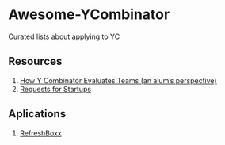 # Awesome-YCombinator
Curated lists about applying to YC

## Resources
  1. [How Y Combinator Evaluates Teams (an alum’s perspective)](http://www.jasonshen.com/2012/thoughts-on-how-y-combinator-evaluates-teams/)
  2. [Requests for Startups](http://www.ycombinator.com/rfs/)

## Aplications
  1. [RefreshBoxx](https://medium.com/@RefreshBoxx/c121d2bc4411)
